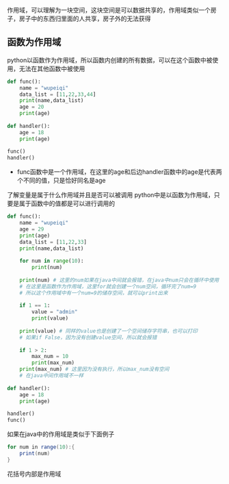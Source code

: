 作用域，可以理解为一块空间，这块空间是可以数据共享的，作用域类似一个房子，房子中的东西归里面的人共享，房子外的无法获得

## 函数为作用域

python以函数作为作用域，所以函数内创建的所有数据，可以在这个函数中被使用，无法在其他函数中被使用

```python
def func():  
    name = "wupeiqi"  
    data_list = [11,22,33,44]  
    print(name,data_list)  
    age = 20
    print(age)
      
def handler():  
    age = 18  
    print(age)  
      
func()  
handler()
```

- func函数中是一个作用域，在这里的age和后边handler函数中的age是代表两个不同的值，只是恰好同名是age

了解变量是属于什么作用域并且是否可以被调用
python中是以函数为作用域，只要是属于函数中的值都是可以进行调用的

```python
def func():  
    name = "wupeiqi"  
    age = 29  
    print(age)  
    data_list = [11,22,33]  
    print(name,data_list)  
  
    for num in range(10):  
        print(num)  
  
    print(num) # 这里的num如果在java中间就会报错，在java中num只会在循环中使用  
    # 在这里是函数作为作用域，这里for就会创建一个num空间，循环完了num=9  
    # 所以这个作用域中有一个num=9的储存空间，就可以print出来  
  
    if 1 == 1:  
        value = "admin"  
        print(value)  
  
    print(value) # 同样的value也是创建了一个空间储存字符串，也可以打印  
    # 如果if False，因为没有创建value空间，所以就会报错  
  
    if 1 > 2:  
        max_num = 10  
        print(max_num)  
    print(max_num) # 这里因为没有执行，所以max_num没有空间  
    # 在java中间作用域不一样  
  
def handler():  
    age = 18  
    print(age)  
      
handler()  
func()
```

如果在java中的作用域是类似于下面例子
```java
for num in range(10):{
	print(num)
}
```
花括号内部是作用域



